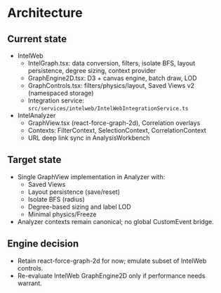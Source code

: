 # Architecture

## Current state
- IntelWeb
  - IntelGraph.tsx: data conversion, filters, isolate BFS, layout persistence, degree sizing, context provider
  - GraphEngine2D.tsx: D3 + canvas engine, batch draw, LOD
  - GraphControls.tsx: filters/physics/layout, Saved Views v2 (namespaced storage)
  - Integration service: `src/services/intelweb/IntelWebIntegrationService.ts`
- IntelAnalyzer
  - GraphView.tsx (react-force-graph-2d), Correlation overlays
  - Contexts: FilterContext, SelectionContext, CorrelationContext
  - URL deep link sync in AnalysisWorkbench

## Target state
- Single GraphView implementation in Analyzer with:
  - Saved Views
  - Layout persistence (save/reset)
  - Isolate BFS (radius)
  - Degree-based sizing and label LOD
  - Minimal physics/Freeze
- Analyzer contexts remain canonical; no global CustomEvent bridge.

## Engine decision
- Retain react-force-graph-2d for now; emulate subset of IntelWeb controls.
- Re-evaluate IntelWeb GraphEngine2D only if performance needs warrant.
